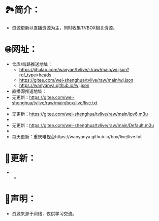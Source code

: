 # 🏞️简介：
- 资源更新以直播资源为主，同时收集TVBOX相关资源。



# 🌐网址：
- 仓库/线路推送地址：
  - https://jihulab.com/wanyan/tvlive/-/raw/main/wj.json?ref_type=heads
  - https://gitee.com/wei-shenghua/tvlive/raw/main/wj.json
  - https://wanyanya.github.io/wj.json
- 直播源推送地址：
- 无更新：https://gitee.com/wei-shenghua/tvlive/raw/main/box/live/live.txt
- 
- 无更新：https://gitee.com/wei-shenghua/tvlive/raw/main/ipv6.m3u
- 
- 无更新：https://gitee.com/wei-shenghua/tvlive/raw/main/Default.m3u
- 
- 每天更新：重庆电视台https://wanyanya.github.io/box/live/live.txt


  

# 📔更新：
-  
  -  


     
# 📖声明：
- 资源来源于网络，仅供学习交流。


